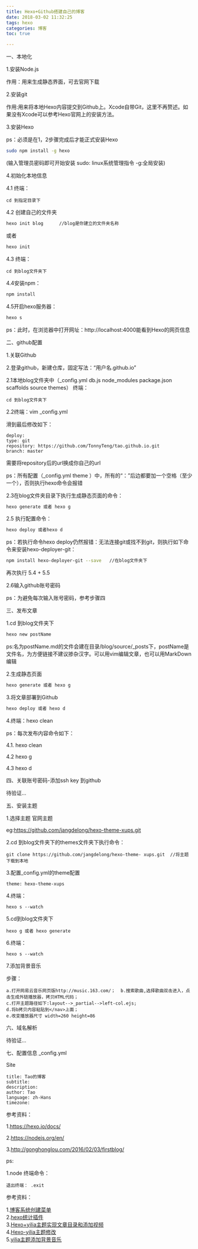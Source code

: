 ```yaml
---
title: Hexo+Github搭建自己的博客
date: 2018-03-02 11:32:25
tags: hexo
categories: 博客
toc: true

---
```


一、本地化

1.安装Node.js

作用：用来生成静态界面，可去官网下载

2.安装git

作用:用来将本地Hexo内容提交到Github上。Xcode自带Git，这里不再赘述。如果没有Xcode可以参考Hexo官网上的安装方法。

3.安装Hexo

ps：必须是在1，2步骤完成后才能正式安装Hexo

``` bash
sudo npm install -g hexo
```

(输入管理员密码即可开始安装  sudo: linux系统管理指令     -g:全局安装)

4.初始化本地信息

4.1 终端： 
	
	cd 到指定目录下

4.2 创建自己的文件夹

``` bash
hexo init blog      //blog是你建立的文件夹名称
```

或者
``` bash
hexo init
```

4.3 终端： 

	cd 到blog文件夹下

4.4安装npm：
``` bash
npm install
```
4.5开启hexo服务器：
``` bash
hexo s
```
ps：此时，在浏览器中打开网址：http://localhost:4000能看到Hexo的网页信息

二、github配置

1.关联Github

2.登录github，新建仓库，固定写法：“用户名.github.io”

2.1本地blog文件夹中（_config.yml db.js node_modules package.json scaffolds source themes）
终端：
	
	cd 到blog文件夹下

2.2终端：vim  _config.yml

滑到最后修改如下：

	deploy:
	type: git
	repository: https://github.com/TonnyTeng/tao.github.io.git
	branch: master
需要将repository后的url换成你自己的url

ps：所有配置（_config.yml  theme ）中，所有的“：”后边都要加一个空格（至少一个），否则执行hexo命令会报错

2.3在blog文件夹目录下执行生成静态页面的命令：
``` bash
hexo generate 或者 hexo g
```

2.5 执行配置命令：
``` bash
hexo deploy 或者hexo d
```
ps：若执行命令hexo deploy仍然报错：无法连接git或找不到git，则执行如下命令来安装hexo-deployer-git：
``` bash
npm install hexo-deployer-git --save   //在blog文件夹下
```
再次执行 5.4 + 5.5

2.6输入github账号密码

ps：为避免每次输入账号密码，参考步骤四


三、发布文章

1.cd 到blog文件夹下
``` bash
hexo new postName
```
ps:名为postName.md的文件会建在目录/blog/source/_posts下，postName是文件名，为方便链接不建议掺杂汉字。可以用vim编辑文章，也可以用MarkDown编辑

2.生成静态页面
``` bash
hexo generate 或者 hexo g
```
3.将文章部署到Github
``` bash
hexo deploy 或者 hexo d
```
4.终端：hexo clean

ps：每次发布内容命令如下：

4.1. hexo clean

4.2 hexo g

4.3 hexo d

四、关联账号密码-添加ssh key 到github

待验证...

五、安装主题

1.选择主题 官网主题

eg:https://github.com/jangdelong/hexo-theme-xups.git

2.cd 到blog文件夹下的themes文件夹下执行命令：

	git clone https://github.com/jangdelong/hexo-theme-	xups.git  //将主题下载到本地

3.配置_config.yml的theme配置
	
	theme: hexo-theme-xups

4.终端：
	
	hexo s --watch

5.cd到blog文件夹下

	hexo g 或者 hexo generate

6.终端：
	
	hexo s --watch
7.添加背景音乐

步骤：
	
	a.打开网易云音乐网页版http://music.163.com/；	b.搜索歌曲,选择歌曲双击进入，点击生成外链播放器，拷贝HTML代码；
	c.打开主题路径如下:layout-->_partial-->left-col.ejs;
	d.将b拷贝内容粘贴到</nav>上面；
	e.改变播放器尺寸 width=260 height=86
	
	
	

六、域名解析

待验证...

七、配置信息 _config.yml

Site

	title: Tao的博客
	subtitle:
	description:
	author: Tao
	language: zh-Hans
	timezone:
参考资料：

1.https://hexo.io/docs/

2.https://nodejs.org/en/

3.http://gonghonglou.com/2016/02/03/firstblog/

ps:

1.node 终端命令：

	退出终端： .exit
参考资料：

1.[博客系统创建菜单](https://blog.csdn.net/chwshuang/article/details/52350518)   
2.[hexo统计插件](http://tengj.top/2016/03/17/hexo7count/)   
3.[Hexo+yilia主题实现文章目录和添加视频](https://blog.csdn.net/u013082989/article/details/70212008)  
4.[Hexo-yilia主题修改](http://lawlite.me/2017/04/17/Hexo-yilia主题实现文章目录和添加视频/)  
5.[yilia主题添加背景音乐](https://www.jianshu.com/p/9a3fc2bdfac7)